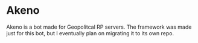 # Akeno
Akeno is a bot made for Geopolitcal RP servers. The framework was made just for this bot, but I eventually plan on migrating it to its own repo.